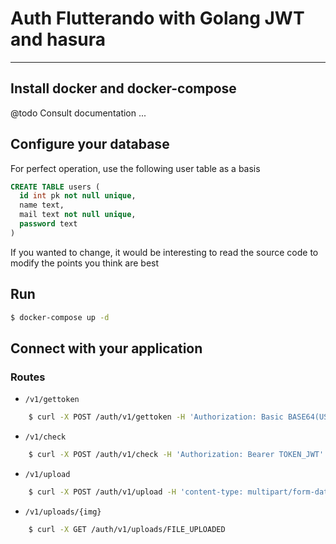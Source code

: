 # Auth Flutterando with Golang JWT and hasura
---

## Install docker and docker-compose
@todo Consult documentation ...

## Configure your database

For perfect operation, use the following user table as a basis
```sql
CREATE TABLE users (
  id int pk not null unique,
  name text,
  mail text not null unique,
  password text
)


```
If you wanted to change, it would be interesting to read the source code to modify the points you think are best

## Run

```bash
$ docker-compose up -d
```

## Connect with your application

### Routes

 - `/v1/gettoken`
```bash
    $ curl -X POST /auth/v1/gettoken -H 'Authorization: Basic BASE64(USER:PASS)'
```

 - `/v1/check`  
```bash
    $ curl -X POST /auth/v1/check -H 'Authorization: Bearer TOKEN_JWT'
```

 - `/v1/upload` 
```bash
    $ curl -X POST /auth/v1/upload -H 'content-type: multipart/form-data;' -F file=FILE_PATH_ON_CLIENT
```

 - `/v1/uploads/{img}`
```bash
    $ curl -X GET /auth/v1/uploads/FILE_UPLOADED
``` 



